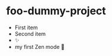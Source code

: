 foo-dummy-project
=================

* First item
* Second item
* :sparkles:
* my first Zen mode :dancer: 
